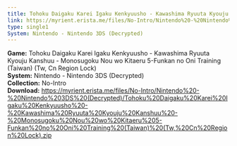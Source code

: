 ```yaml
---
title: Tohoku Daigaku Karei Igaku Kenkyuusho - Kawashima Ryuuta Kyouju Kanshuu - Monosugoku Nou wo Kitaeru 5-Funkan no Oni Training (Taiwan) (Tw, Cn Region Lock)
link: https://myrient.erista.me/files/No-Intro/Nintendo%20-%20Nintendo%203DS%20(Decrypted)/Tohoku%20Daigaku%20Karei%20Igaku%20Kenkyuusho%20-%20Kawashima%20Ryuuta%20Kyouju%20Kanshuu%20-%20Monosugoku%20Nou%20wo%20Kitaeru%205-Funkan%20no%20Oni%20Training%20(Taiwan)%20(Tw,%20Cn%20Region%20Lock).zip
type: single1
System: Nintendo - Nintendo 3DS (Decrypted)
---
```

<b>Game:</b> Tohoku Daigaku Karei Igaku Kenkyuusho - Kawashima Ryuuta Kyouju Kanshuu - Monosugoku Nou wo Kitaeru 5-Funkan no Oni Training (Taiwan) (Tw, Cn Region Lock)<br>
<b>System:</b> Nintendo - Nintendo 3DS (Decrypted)<br>
<b>Collection:</b> No-Intro<br>
<b>Download:</b> https://myrient.erista.me/files/No-Intro/Nintendo%20-%20Nintendo%203DS%20(Decrypted)/Tohoku%20Daigaku%20Karei%20Igaku%20Kenkyuusho%20-%20Kawashima%20Ryuuta%20Kyouju%20Kanshuu%20-%20Monosugoku%20Nou%20wo%20Kitaeru%205-Funkan%20no%20Oni%20Training%20(Taiwan)%20(Tw,%20Cn%20Region%20Lock).zip